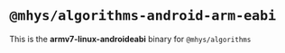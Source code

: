 # `@mhys/algorithms-android-arm-eabi`

This is the **armv7-linux-androideabi** binary for `@mhys/algorithms`
